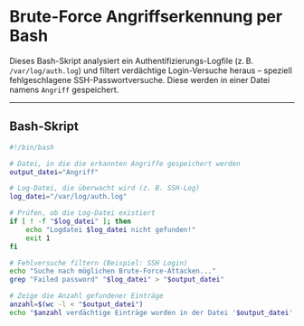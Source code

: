 
# Brute-Force Angriffserkennung per Bash

Dieses Bash-Skript analysiert ein Authentifizierungs-Logfile (z. B. `/var/log/auth.log`) und filtert verdächtige Login-Versuche heraus – speziell fehlgeschlagene SSH-Passwortversuche. Diese werden in einer Datei namens `Angriff` gespeichert.

---

## Bash-Skript

```bash
#!/bin/bash

# Datei, in die die erkannten Angriffe gespeichert werden
output_datei="Angriff"

# Log-Datei, die überwacht wird (z. B. SSH-Log)
log_datei="/var/log/auth.log"

# Prüfen, ob die Log-Datei existiert
if [ ! -f "$log_datei" ]; then
    echo "Logdatei $log_datei nicht gefunden!"
    exit 1
fi

# Fehlversuche filtern (Beispiel: SSH Login)
echo "Suche nach möglichen Brute-Force-Attacken..."
grep "Failed password" "$log_datei" > "$output_datei"

# Zeige die Anzahl gefundener Einträge
anzahl=$(wc -l < "$output_datei")
echo "$anzahl verdächtige Einträge wurden in der Datei '$output_datei' gespeichert."
